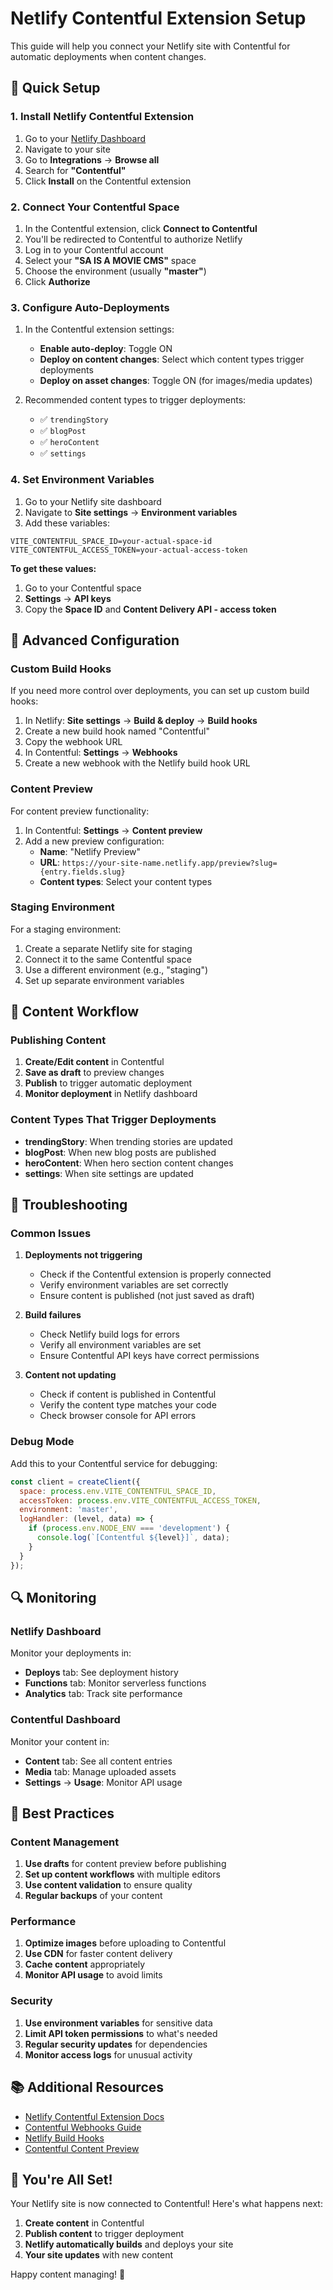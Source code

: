 # Netlify Contentful Extension Setup

This guide will help you connect your Netlify site with Contentful for automatic deployments when content changes.

## 🚀 Quick Setup

### 1. Install Netlify Contentful Extension

1. Go to your [Netlify Dashboard](https://app.netlify.com/)
2. Navigate to your site
3. Go to **Integrations** → **Browse all**
4. Search for **"Contentful"**
5. Click **Install** on the Contentful extension

### 2. Connect Your Contentful Space

1. In the Contentful extension, click **Connect to Contentful**
2. You'll be redirected to Contentful to authorize Netlify
3. Log in to your Contentful account
4. Select your **"SA IS A MOVIE CMS"** space
5. Choose the environment (usually **"master"**)
6. Click **Authorize**

### 3. Configure Auto-Deployments

1. In the Contentful extension settings:
   - **Enable auto-deploy**: Toggle ON
   - **Deploy on content changes**: Select which content types trigger deployments
   - **Deploy on asset changes**: Toggle ON (for images/media updates)

2. Recommended content types to trigger deployments:
   - ✅ `trendingStory`
   - ✅ `blogPost`
   - ✅ `heroContent`
   - ✅ `settings`

### 4. Set Environment Variables

1. Go to your Netlify site dashboard
2. Navigate to **Site settings** → **Environment variables**
3. Add these variables:

```
VITE_CONTENTFUL_SPACE_ID=your-actual-space-id
VITE_CONTENTFUL_ACCESS_TOKEN=your-actual-access-token
```

**To get these values:**
1. Go to your Contentful space
2. **Settings** → **API keys**
3. Copy the **Space ID** and **Content Delivery API - access token**

## 🔧 Advanced Configuration

### Custom Build Hooks

If you need more control over deployments, you can set up custom build hooks:

1. In Netlify: **Site settings** → **Build & deploy** → **Build hooks**
2. Create a new build hook named "Contentful"
3. Copy the webhook URL
4. In Contentful: **Settings** → **Webhooks**
5. Create a new webhook with the Netlify build hook URL

### Content Preview

For content preview functionality:

1. In Contentful: **Settings** → **Content preview**
2. Add a new preview configuration:
   - **Name**: "Netlify Preview"
   - **URL**: `https://your-site-name.netlify.app/preview?slug={entry.fields.slug}`
   - **Content types**: Select your content types

### Staging Environment

For a staging environment:

1. Create a separate Netlify site for staging
2. Connect it to the same Contentful space
3. Use a different environment (e.g., "staging")
4. Set up separate environment variables

## 📝 Content Workflow

### Publishing Content

1. **Create/Edit content** in Contentful
2. **Save as draft** to preview changes
3. **Publish** to trigger automatic deployment
4. **Monitor deployment** in Netlify dashboard

### Content Types That Trigger Deployments

- **trendingStory**: When trending stories are updated
- **blogPost**: When new blog posts are published
- **heroContent**: When hero section content changes
- **settings**: When site settings are updated

## 🚨 Troubleshooting

### Common Issues

1. **Deployments not triggering**
   - Check if the Contentful extension is properly connected
   - Verify environment variables are set correctly
   - Ensure content is published (not just saved as draft)

2. **Build failures**
   - Check Netlify build logs for errors
   - Verify all environment variables are set
   - Ensure Contentful API keys have correct permissions

3. **Content not updating**
   - Check if content is published in Contentful
   - Verify the content type matches your code
   - Check browser console for API errors

### Debug Mode

Add this to your Contentful service for debugging:

```javascript
const client = createClient({
  space: process.env.VITE_CONTENTFUL_SPACE_ID,
  accessToken: process.env.VITE_CONTENTFUL_ACCESS_TOKEN,
  environment: 'master',
  logHandler: (level, data) => {
    if (process.env.NODE_ENV === 'development') {
      console.log(`[Contentful ${level}]`, data);
    }
  }
});
```

## 🔍 Monitoring

### Netlify Dashboard

Monitor your deployments in:
- **Deploys** tab: See deployment history
- **Functions** tab: Monitor serverless functions
- **Analytics** tab: Track site performance

### Contentful Dashboard

Monitor your content in:
- **Content** tab: See all content entries
- **Media** tab: Manage uploaded assets
- **Settings** → **Usage**: Monitor API usage

## 🎯 Best Practices

### Content Management

1. **Use drafts** for content preview before publishing
2. **Set up content workflows** with multiple editors
3. **Use content validation** to ensure quality
4. **Regular backups** of your content

### Performance

1. **Optimize images** before uploading to Contentful
2. **Use CDN** for faster content delivery
3. **Cache content** appropriately
4. **Monitor API usage** to avoid limits

### Security

1. **Use environment variables** for sensitive data
2. **Limit API token permissions** to what's needed
3. **Regular security updates** for dependencies
4. **Monitor access logs** for unusual activity

## 📚 Additional Resources

- [Netlify Contentful Extension Docs](https://docs.netlify.com/integrations/contentful/)
- [Contentful Webhooks Guide](https://www.contentful.com/developers/docs/concepts/webhooks/)
- [Netlify Build Hooks](https://docs.netlify.com/configure-builds/build-hooks/)
- [Contentful Content Preview](https://www.contentful.com/developers/docs/tutorials/general/setting-up-content-preview-api/)

## 🎉 You're All Set!

Your Netlify site is now connected to Contentful! Here's what happens next:

1. **Create content** in Contentful
2. **Publish content** to trigger deployment
3. **Netlify automatically builds** and deploys your site
4. **Your site updates** with new content

Happy content managing! 🚀



